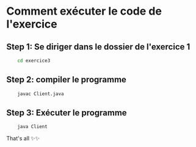 # Comment exécuter le code de l'exercice

## Step 1: Se diriger dans le dossier de l'exercice 1

```bash
    cd exercice3
```

## Step 2: compiler le programme

```bash
    javac Client.java
```

## Step 3: Exécuter le programme

```bash
    java Client
```

That's all ✨✨
